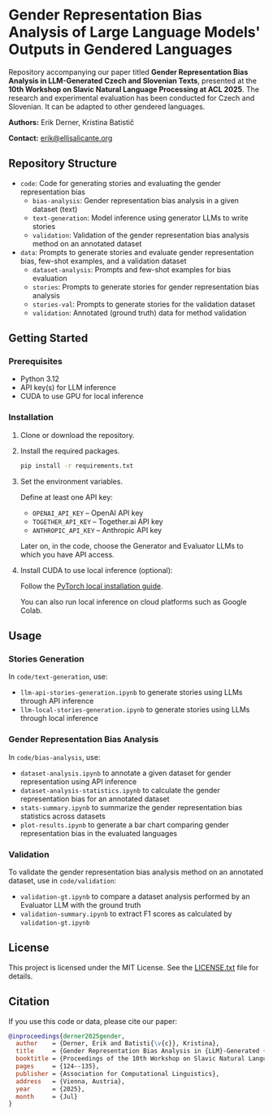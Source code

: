 # Gender Representation Bias Analysis of Large Language Models' Outputs in Gendered Languages

Repository accompanying our paper titled **Gender Representation Bias Analysis in LLM-Generated Czech and Slovenian Texts**, presented at the **10th Workshop on Slavic Natural Language Processing at ACL 2025**. The research and experimental evaluation has been conducted for Czech and Slovenian. It can be adapted to other gendered languages.

**Authors:** Erik Derner, Kristina Batistič

**Contact:** erik@ellisalicante.org

## Repository Structure

- `code`: Code for generating stories and evaluating the gender representation bias
  - `bias-analysis`: Gender representation bias analysis in a given dataset (text)
  - `text-generation`: Model inference using generator LLMs to write stories
  - `validation`: Validation of the gender representation bias analysis method on an annotated dataset
- `data`: Prompts to generate stories and evaluate gender representation bias, few-shot examples, and a validation dataset
  - `dataset-analysis`: Prompts and few-shot examples for bias evaluation
  - `stories`: Prompts to generate stories for gender representation bias analysis
  - `stories-val`: Prompts to generate stories for the validation dataset
  - `validation`: Annotated (ground truth) data for method validation

## Getting Started

### Prerequisites

- Python 3.12
- API key(s) for LLM inference
- CUDA to use GPU for local inference

### Installation

1. Clone or download the repository.

2. Install the required packages.
    ```bash
    pip install -r requirements.txt
    ```

3. Set the environment variables.

    Define at least one API key:
    - `OPENAI_API_KEY` – OpenAI API key
    - `TOGETHER_API_KEY` – Together.ai API key
    - `ANTHROPIC_API_KEY` – Anthropic API key

    Later on, in the code, choose the Generator and Evaluator LLMs to which you have API access.

4. Install CUDA to use local inference (optional):
   
   Follow the [PyTorch local installation guide](https://pytorch.org/get-started/locally/).

   You can also run local inference on cloud platforms such as Google Colab.

## Usage

### Stories Generation

In `code/text-generation`, use:
- `llm-api-stories-generation.ipynb` to generate stories using LLMs through API inference
- `llm-local-stories-generation.ipynb` to generate stories using LLMs through local inference

### Gender Representation Bias Analysis

In `code/bias-analysis`, use:
- `dataset-analysis.ipynb` to annotate a given dataset for gender representation using API inference
- `dataset-analysis-statistics.ipynb` to calculate the gender representation bias for an annotated dataset
- `stats-summary.ipynb` to summarize the gender representation bias statistics across datasets
- `plot-results.ipynb` to generate a bar chart comparing gender representation bias in the evaluated languages

### Validation

To validate the gender representation bias analysis method on an annotated dataset, use in `code/validation`:
-  `validation-gt.ipynb` to compare a dataset analysis performed by an Evaluator LLM with the ground truth
-  `validation-summary.ipynb` to extract F1 scores as calculated by `validation-gt.ipynb`

## License

This project is licensed under the MIT License. See the [LICENSE.txt](LICENSE.txt) file for details.

## Citation

If you use this code or data, please cite our paper:

```bibtex
@inproceedings{derner2025gender,
  author    = {Derner, Erik and Batisti{\v{c}}, Kristina},
  title     = {Gender Representation Bias Analysis in {LLM}-Generated {C}zech and {S}lovenian Texts},
  booktitle = {Proceedings of the 10th Workshop on Slavic Natural Language Processing (Slavic NLP 2025)},
  pages     = {124--135},
  publisher = {Association for Computational Linguistics},
  address   = {Vienna, Austria},
  year      = {2025},
  month     = {Jul}
}
```
